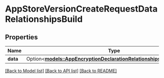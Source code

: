 # AppStoreVersionCreateRequestDataRelationshipsBuild

## Properties

Name | Type | Description | Notes
------------ | ------------- | ------------- | -------------
**data** | Option<[**models::AppEncryptionDeclarationRelationshipsBuildsDataInner**](AppEncryptionDeclaration_relationships_builds_data_inner.md)> |  | [optional]

[[Back to Model list]](../README.md#documentation-for-models) [[Back to API list]](../README.md#documentation-for-api-endpoints) [[Back to README]](../README.md)



